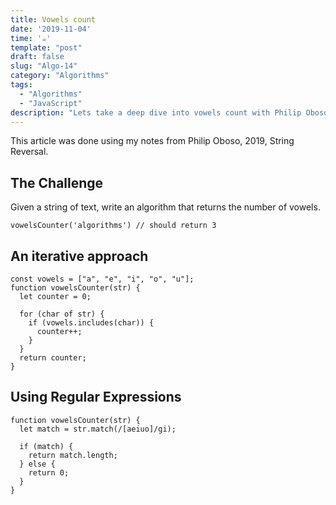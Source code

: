 ```yaml
---
title: Vowels count
date: '2019-11-04'
time: '☕️'
template: "post"
draft: false
slug: "Algo-14"
category: "Algorithms"
tags:
  - "Algorithms"
  - "JavaScript"
description: "Lets take a deep dive into vowels count with Philip Oboso."
---
```


This article was done using my notes from Philip Oboso, 2019, String Reversal.

## The Challenge

Given a string of text, write an algorithm that returns the number of vowels.

```
vowelsCounter('algorithms') // should return 3
```

## An iterative approach

```
const vowels = ["a", "e", "i", "o", "u"];
function vowelsCounter(str) {
  let counter = 0;

  for (char of str) {
    if (vowels.includes(char)) {
      counter++;
    }
  }
  return counter;
}
```

## Using Regular Expressions

```
function vowelsCounter(str) {
  let match = str.match(/[aeiuo]/gi);

  if (match) {
    return match.length;
  } else {
    return 0;
  }
}
```
